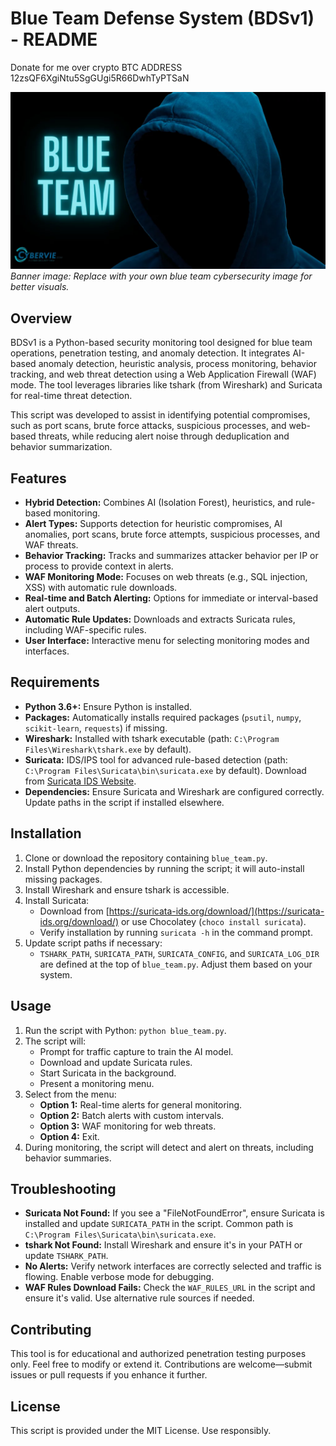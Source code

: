 # Blue Team Defense System (BDSv1) - README

Donate for me over crypto BTC ADDRESS 
12zsQF6XgiNtu5SgGUgi5R66DwhTyPTSaN





![Blue Team Banner](blue-team-banner.png)  
*Banner image: Replace with your own blue team cybersecurity image for better visuals.*

## Overview
BDSv1 is a Python-based security monitoring tool designed for blue team operations, penetration testing, and anomaly detection. It integrates AI-based anomaly detection, heuristic analysis, process monitoring, behavior tracking, and web threat detection using a Web Application Firewall (WAF) mode. The tool leverages libraries like tshark (from Wireshark) and Suricata for real-time threat detection.

This script was developed to assist in identifying potential compromises, such as port scans, brute force attacks, suspicious processes, and web-based threats, while reducing alert noise through deduplication and behavior summarization.

## Features
- **Hybrid Detection:** Combines AI (Isolation Forest), heuristics, and rule-based monitoring.
- **Alert Types:** Supports detection for heuristic compromises, AI anomalies, port scans, brute force attempts, suspicious processes, and WAF threats.
- **Behavior Tracking:** Tracks and summarizes attacker behavior per IP or process to provide context in alerts.
- **WAF Monitoring Mode:** Focuses on web threats (e.g., SQL injection, XSS) with automatic rule downloads.
- **Real-time and Batch Alerting:** Options for immediate or interval-based alert outputs.
- **Automatic Rule Updates:** Downloads and extracts Suricata rules, including WAF-specific rules.
- **User Interface:** Interactive menu for selecting monitoring modes and interfaces.

## Requirements
- **Python 3.6+:** Ensure Python is installed.
- **Packages:** Automatically installs required packages (`psutil`, `numpy`, `scikit-learn`, `requests`) if missing.
- **Wireshark:** Installed with tshark executable (path: `C:\Program Files\Wireshark\tshark.exe` by default).
- **Suricata:** IDS/IPS tool for advanced rule-based detection (path: `C:\Program Files\Suricata\bin\suricata.exe` by default). Download from [Suricata IDS Website](https://suricata-ids.org/download/).
- **Dependencies:** Ensure Suricata and Wireshark are configured correctly. Update paths in the script if installed elsewhere.

## Installation
1. Clone or download the repository containing `blue_team.py`.
2. Install Python dependencies by running the script; it will auto-install missing packages.
3. Install Wireshark and ensure tshark is accessible.
4. Install Suricata:
   - Download from [https://suricata-ids.org/download/](https://suricata-ids.org/download/) or use Chocolatey (`choco install suricata`).
   - Verify installation by running `suricata -h` in the command prompt.
5. Update script paths if necessary:
   - `TSHARK_PATH`, `SURICATA_PATH`, `SURICATA_CONFIG`, and `SURICATA_LOG_DIR` are defined at the top of `blue_team.py`. Adjust them based on your system.

## Usage
1. Run the script with Python: `python blue_team.py`.
2. The script will:
   - Prompt for traffic capture to train the AI model.
   - Download and update Suricata rules.
   - Start Suricata in the background.
   - Present a monitoring menu.
3. Select from the menu:
   - **Option 1:** Real-time alerts for general monitoring.
   - **Option 2:** Batch alerts with custom intervals.
   - **Option 3:** WAF monitoring for web threats.
   - **Option 4:** Exit.
4. During monitoring, the script will detect and alert on threats, including behavior summaries.

## Troubleshooting
- **Suricata Not Found:** If you see a "FileNotFoundError", ensure Suricata is installed and update `SURICATA_PATH` in the script. Common path is `C:\Program Files\Suricata\bin\suricata.exe`.
- **tshark Not Found:** Install Wireshark and ensure it's in your PATH or update `TSHARK_PATH`.
- **No Alerts:** Verify network interfaces are correctly selected and traffic is flowing. Enable verbose mode for debugging.
- **WAF Rules Download Fails:** Check the `WAF_RULES_URL` in the script and ensure it's valid. Use alternative rule sources if needed.

## Contributing
This tool is for educational and authorized penetration testing purposes only. Feel free to modify or extend it. Contributions are welcome—submit issues or pull requests if you enhance it further.

## License
This script is provided under the MIT License. Use responsibly.

